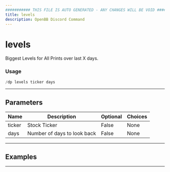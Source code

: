 ```yaml
---
########### THIS FILE IS AUTO GENERATED - ANY CHANGES WILL BE VOID ###########
title: levels
description: OpenBB Discord Command
---
```


# levels

Biggest Levels for All Prints over last X days.

### Usage

```python wordwrap
/dp levels ticker days
```

---

## Parameters

| Name | Description | Optional | Choices |
| ---- | ----------- | -------- | ------- |
| ticker | Stock Ticker | False | None |
| days | Number of days to look back | False | None |


---

## Examples


---
